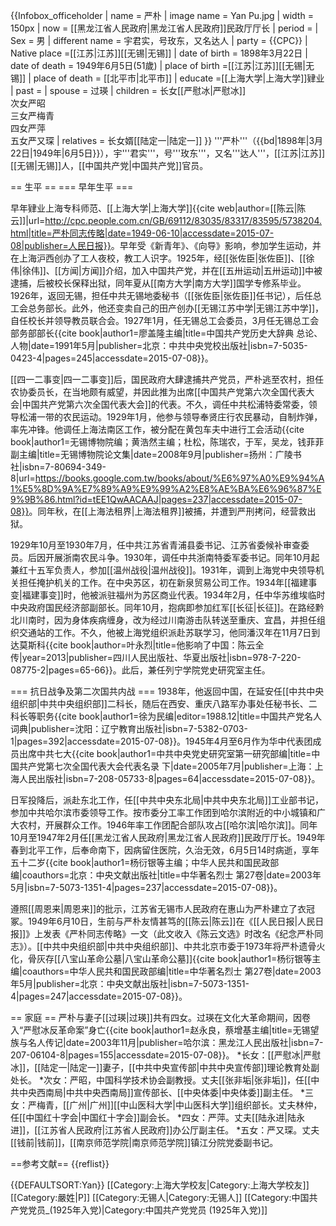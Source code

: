 {{Infobox_officeholder
| name = 严朴
| image name = Yan Pu.jpg
| width = 150px
| now = [[黑龙江省人民政府|黑龙江省人民政府]]民政厅厅长
| period =
| Sex = 男 
| different name = 宇君实，号玫东，又名达人
| party = {{CPC}}
| Native place =[[江苏|江苏]][[无锡|无锡]]
| date of birth = 1898年3月22日
| date of death = 1949年6月5日(51歲)
| place of birth =[[江苏|江苏]][[无锡|无锡]]
| place of death = [[北平市|北平市]]
| educate =[[上海大学|上海大学]]肄业
| past = 
| spouse = 过瑛
| children = 长女[[严慰冰|严慰冰]]<br />次女严昭<br />三女严梅青<br />四女严萍<br />五女严又琛
| relatives = 长女婿[[陆定一|陆定一]]
}}
'''严朴'''（{{bd|1898年|3月22日|1949年|6月5日}}），宇'''君实'''，号'''玫东'''，又名'''达人'''，[[江苏|江苏]][[无锡|无锡]]人，[[中国共产党|中国共产党]]官员。

== 生平 ==
=== 早年生平 ===

早年肄业上海专科师范、[[上海大学|上海大学]]<ref name="cy">{{cite web|author=[[陈云|陈云]]|url=http://cpc.people.com.cn/GB/69112/83035/83317/83595/5738204.html|title=严朴同志传略|date=1949-06-10|accessdate=2015-07-08|publisher=人民日报}}</ref>。早年受《新青年》、《向导》影响，参加学生运动，并在上海沪西创办了工人夜校，教工人识字。1925年，经[[张佐臣|张佐臣]]、[[徐伟|徐伟]]、[[方闻|方闻]]介绍，加入中国共产党，并在[[五卅运动|五卅运动]]中被逮捕，后被校长保释出狱，同年夏从[[南方大学|南方大学]]国学专修系毕业。1926年，返回无锡，担任中共无锡地委秘书（[[张佐臣|张佐臣]]任书记），后任总工会总务部长<ref name=abbc />。此外，他还变卖自己的田产创办[[无锡江苏中学|无锡江苏中学]]，自任校长并领导教员联合会<ref name="cy"/>。1927年1月，任无锡总工会委员，3月任无锡总工会部务部部长<ref>{{cite book|author1=廖盖隆主编|title=中国共产党历史大辞典 总论、人物|date=1991年5月|publisher=北京：中共中央党校出版社|isbn=7-5035-0423-4|pages=245|accessdate=2015-07-08}}</ref>。

[[四一二事变|四一二事变]]后，国民政府大肆逮捕共产党员，严朴逃至农村，担任农协委员长，在当地颇有威望，并因此推为出席[[中国共产党第六次全国代表大会|中国共产党第六次全国代表大会]]的代表<ref name="cy"/>。不久，调任中共松浦特委常委，领导松浦一带的农民运动<ref name=qa />。1929年1月，他参与领导奉贤庄行农民暴动，自制炸弹，率先冲锋。他调任上海法南区工作，被分配在黄包车夫中进行工会活动<ref>{{cite book|author1=无锡博物院编；黄浩然主编；杜松，陈瑞农，于军，吴龙，钱菲菲副主编|title=无锡博物院论文集|date=2008年9月|publisher=扬州：广陵书社|isbn=7-80694-349-8|url=https://books.google.com.tw/books/about/%E6%97%A0%E9%94%A1%E5%8D%9A%E7%89%A9%E9%99%A2%E8%AE%BA%E6%96%87%E9%9B%86.html?id=tEE1QwAACAAJ|pages=237|accessdate=2015-07-08}}</ref>。同年秋，在[[上海法租界|上海法租界]]被捕，并遭到严刑拷问，经营救出狱<ref name=abbc />。

1929年10月至1930年7月，任中共江苏省青浦县委书记、江苏省委候补审查委员。后因开展浙南农民斗争。1930年，调任中共浙南特委军委书记。同年10月起兼红十五军负责人，参加[[温州战役|温州战役]]<ref name=qa />。1931年，调到上海党中央领导机关担任掩护机关的工作。在中央苏区，初在新泉贸易公司工作。1934年[[福建事变|福建事变]]时，他被派驻福州为苏区商业代表。1934年2月，任中华苏维埃临时中央政府国民经济部副部长。同年10月，抱病即参加红军[[长征|长征]]。在路经黔北川南时，因为身体疾病缠身，改为经过川南游击队转送至重庆、宜昌，并担任组织交通站的工作<ref name="cy"/>。不久，他被上海党组织派赴苏联学习，他同潘汉年在11月7日到达莫斯科<ref name="叶永烈">{{cite book|author=叶永烈|title=他影响了中国：陈云全传|year=2013|publisher=四川人民出版社、华夏出版社|isbn=978-7-220-08775-2|pages=65-66}}</ref>。此后，兼任列宁学院党史研究室主任<ref name=abbc />。

=== 抗日战争及第二次国共内战 ===
1938年，他返回中国，在延安任[[中共中央组织部|中共中央组织部]]二科长，随后在西安、重庆八路军办事处任秘书长、二科长等职务<ref name=abbc>{{cite book|author1=徐为民编|editor=1988.12|title=中国共产党名人词典|publisher=沈阳：辽宁教育出版社|isbn=7-5382-0703-1|pages=392|accessdate=2015-07-08}}</ref>。1945年4月至6月作为华中代表团成员出席中共七大<ref name=qa>{{cite book|author1=中共中央党史研究室第一研究部编|title=中国共产党第七次全国代表大会代表名录 下|date=2005年7月|publisher=上海：上海人民出版社|isbn=7-208-05733-8|pages=64|accessdate=2015-07-08}}</ref>。

日军投降后，派赴东北工作<ref name="cy"/>，任[[中共中央东北局|中共中央东北局]]工业部书记，参加中共哈尔滨市委领导工作。按市委分工率工作团到哈尔滨附近的中小城镇和广大农村，开展群众工作。1946年率工作团配合部队攻占[[哈尔滨|哈尔滨]]。同年10月至1947年2月任[[黑龙江省人民政府|黑龙江省人民政府]]民政厅厅长<ref name=qa />。1949年春到北平工作，后奉命南下，因病留住医院，久治无效，6月5日14时病逝，享年五十二岁<ref>{{cite book|author1=杨衍银等主编；中华人民共和国民政部编|coauthors=北京：中央文献出版社|title=中华著名烈士 第27卷|date=2003年5月|isbn=7-5073-1351-4|pages=237|accessdate=2015-07-08}}</ref>。

遵照[[周恩来|周恩来]]的批示，江苏省无锡市人民政府在惠山为严朴建立了衣冠冢。1949年6月10日，生前与严朴友情甚笃的[[陈云|陈云]]在《[[人民日报|人民日报]]》上发表《严朴同志传略》一文（此文收入《陈云文选》时改名《纪念严朴同志》）<ref name="叶永烈"/><ref name="cy"/>。[[中共中央组织部|中共中央组织部]]、中共北京市委于1973年将严朴遗骨火化，骨灰存[[八宝山革命公墓|八宝山革命公墓]]<ref>{{cite book|author1=杨衍银等主编|coauthors=中华人民共和国民政部编|title=中华著名烈士 第27卷|date=2003年5月|publisher=北京：中央文献出版社|isbn=7-5073-1351-4|pages=247|accessdate=2015-07-08}}</ref>。

== 家庭 ==
严朴与妻子[[过瑛|过瑛]]共有四女。过瑛在文化大革命期间，因卷入“严慰冰反革命案”身亡<ref name="q">{{cite book|author1=赵永良，蔡增基主编|title=无锡望族与名人传记|date=2003年11月|publisher=哈尔滨：黑龙江人民出版社|isbn=7-207-06104-8|pages=155|accessdate=2015-07-08}}</ref>。
*长女：[[严慰冰|严慰冰]]，[[陆定一|陆定一]]妻子，[[中共中央宣传部|中共中央宣传部]]理论教育处副处长<ref name="叶永烈"/><ref name="q" />。
*次女：严昭，中国科学技术协会副教授。丈夫[[张非垢|张非垢]]，任[[中共中央西南局|中共中央西南局]]宣传部长、[[中央体委|中央体委]]副主任<ref name="q" />。
*三女：严梅青，[[广州|广州]][[中山医科大学|中山医科大学]]组织部长。丈夫林仲，任[[中国红十字会|中国红十字会]]副会长<ref name="q" />。
*四女：严萍。丈夫[[陆永进|陆永进]]，[[江苏省人民政府|江苏省人民政府]]办公厅副主任<ref name="q" />。
*五女：严又琛。丈夫[[钱前|钱前]]，[[南京师范学院|南京师范学院]]镇江分院党委副书记<ref name="q" />。

==参考文献==
{{reflist}}

{{DEFAULTSORT:Yan}}
[[Category:上海大学校友|Category:上海大学校友]]
[[Category:嚴姓|P]]
[[Category:无锡人|Category:无锡人]]
[[Category:中国共产党党员_(1925年入党)|Category:中国共产党党员 (1925年入党)]]